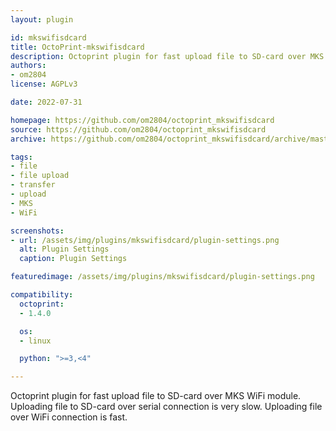 ```yaml
---
layout: plugin

id: mkswifisdcard
title: OctoPrint-mkswifisdcard
description: Octoprint plugin for fast upload file to SD-card over MKS WiFi module
authors:
- om2804
license: AGPLv3

date: 2022-07-31

homepage: https://github.com/om2804/octoprint_mkswifisdcard
source: https://github.com/om2804/octoprint_mkswifisdcard
archive: https://github.com/om2804/octoprint_mkswifisdcard/archive/master.zip

tags:
- file
- file upload
- transfer
- upload
- MKS
- WiFi

screenshots:
- url: /assets/img/plugins/mkswifisdcard/plugin-settings.png
  alt: Plugin Settings
  caption: Plugin Settings

featuredimage: /assets/img/plugins/mkswifisdcard/plugin-settings.png

compatibility:
  octoprint:
  - 1.4.0

  os:
  - linux

  python: ">=3,<4"

---
```


Octoprint plugin for fast upload file to SD-card over MKS WiFi module.
Uploading file to SD-card over serial connection is very slow. Uploading file over WiFi connection is fast.